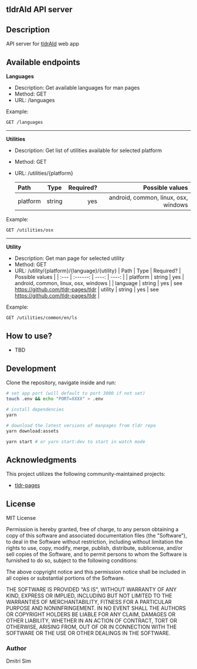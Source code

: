 ## tldrAId API server

## Description

API server for [tldrAId](https://github.com/simdima/tldraid) web app

## Available endpoints

**Languages**

- Description: Get available languages for man pages
- Method: GET
- URL: /languages

Example:

```sh
GET /languages
```

<hr>

**Utilities**

- Description: Get list of utilities available for selected platform
- Method: GET
- URL: /utilities/{platform}

  | Path     |  Type  | Required? |                      Possible values |
  | :------- | :----: | --------: | -----------------------------------: |
  | platform | string |       yes | android, common, linux, osx, windows |

Example:

```sh
GET /utilities/osx
```

<hr>

**Utility**

- Description: Get man page for selected utility
- Method: GET
- URL: /utility/{platform}/{language}/{utility}
  | Path | Type | Required? | Possible values |
  | :--- | :------: | ----: | ----: |
  | platform | string | yes | android, common, linux, osx, windows |
  | language | string | yes | see https://github.com/tldr-pages/tldr
  | utility | string | yes | see https://github.com/tldr-pages/tldr |

Example:

```sh
GET /utilities/common/en/ls
```

## How to use?

- TBD

## Development

Clone the repository, navigate inside and run:

```sh
# set app port (will default to port 3000 if not set)
touch .env && echo "PORT=XXXX" > .env

# install dependencies
yarn

# download the latest versions of manpages from tldr repo
yarn download:assets

yarn start # or yarn start:dev to start in watch mode
```

## Acknowledgments

This project utilizes the following community-maintained projects:

- [tldr-pages](https://github.com/tldr-pages/tldr)

## License

MIT License

Permission is hereby granted, free of charge, to any person obtaining a copy
of this software and associated documentation files (the "Software"), to deal
in the Software without restriction, including without limitation the rights
to use, copy, modify, merge, publish, distribute, sublicense, and/or sell
copies of the Software, and to permit persons to whom the Software is
furnished to do so, subject to the following conditions:

The above copyright notice and this permission notice shall be included in all
copies or substantial portions of the Software.

THE SOFTWARE IS PROVIDED "AS IS", WITHOUT WARRANTY OF ANY KIND, EXPRESS OR
IMPLIED, INCLUDING BUT NOT LIMITED TO THE WARRANTIES OF MERCHANTABILITY,
FITNESS FOR A PARTICULAR PURPOSE AND NONINFRINGEMENT. IN NO EVENT SHALL THE
AUTHORS OR COPYRIGHT HOLDERS BE LIABLE FOR ANY CLAIM, DAMAGES OR OTHER
LIABILITY, WHETHER IN AN ACTION OF CONTRACT, TORT OR OTHERWISE, ARISING FROM,
OUT OF OR IN CONNECTION WITH THE SOFTWARE OR THE USE OR OTHER DEALINGS IN THE
SOFTWARE.

### Author

Dmitri Sim
